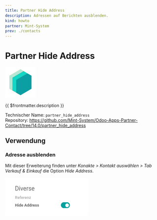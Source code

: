 ```yaml
---
title: Partner Hide Address
description: Adressen auf Berichten ausblenden.
kind: howto
partner: Mint-System
prev: ./contacts
---
```

# Partner Hide Address
![](attachments/icons_odoo_mint_system.png)

{{ $frontmatter.description }}

Technischer Name: `partner_hide_address`\
Repository: <https://github.com/Mint-System/Odoo-Apps-Partner-Contact/tree/14.0/partner_hide_address>

## Verwendung

### Adresse ausblenden

Mit dieser Erweiterung finden unter *Konakte > Kontakt auswählen > Tab Verkauf & Einkauf* die Option *Hide Address*.

![](attachments/Partner%20Hide%20Address.png)
